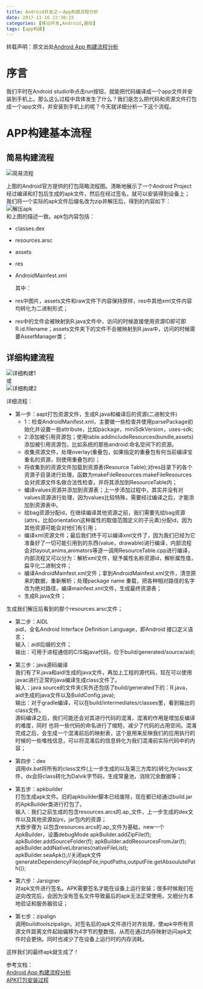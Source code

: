 ```yaml
---
title: Android开发之——App构建流程分析
date: 2017-11-16 22:30:15
categories: [移动开发,Android,基础]
tags: [app构建]
---
```

转载声明：原文出处[Android App 构建流程分析][1]
# 序言 
我们平时在Android studio中点击run按钮，就能把代码编译成一个app文件并安装到手机上。那么这么过程中具体发生了什么？我们是怎么把代码和资源文件打包成一个app文件，并安装到手机上的呢？今天就详细分析一下这个流程。  
<!--more-->
# APP构建基本流程 

## 简易构建流程
![简易流程][2]  

上图的Android官方提供的打包简略流程图。清晰地展示了一个Android Project 经过编译和打包后生成的apk文件，然后在经过签名，就可以安装得到设备上；  
我们将一个实际的apk文件后缀名改为zip并解压后，得到的内容如下：  
![解压apk][3]  
和上图的描述一致。apk包内容包括：    
  
- classes.dex 
- resources.arsc
- assets
- res
- AndroidMainfest.xml  

  其中：  

- res中图片，assets文件和raw文件下内容保持原样，res中其他xml文件内容均转化为二进制形式；
- res中的文件会被映射到R.java文件中，访问的时候直接使用资源ID即可即R.id.filename；assets文件夹下的文件不会被映射到R.java中，访问的时候需要AssetManager类；  
## 详细构建流程  
![详细构建1][4]  
或  
![详细构建2][5]   
 
详细流程：  

- 第一步：aapt打包资源文件，生成R.java和编译后的资源(二进制文件)
	- 1：检查AndroidManifest.xml，主要做一些检查并使用parsePackage初始化并设置一些attribute，比如package，miniSdkVersion，uses-sdk;
	- 2:添加被引用资源包；使用table.addincludeResources(bundle,assets)添加被引用资源包，比如系统的那些android:命名空间下的资源。
	- 收集资源文件，处理overlay(重叠包，如果指定的重叠包有何当前编译宝重名的资源，则使用重叠包的)；
	- 将收集到的资源文件加载到资源表(Resource Table);对res目录下的各个资源子目录进行处理，函数为makeFileResources:makeFileResources会对资源文件名做合法性检查，并将其添加到ResourceTable内；
	- 编译values资源并添加到资源表；上一步添加过程中，其实并没有对values资源进行处理，因为values比较特殊，需要经过编译之后，才能添加到资源表中。
	- 给bag资源分配id，在继续编译其他资源之前，我们需要先给bag资源(attrs，比如orientation这种属性的取值范围定义的子元素)分配id，因为其他资源可能会对他们有引用；
	- 编译xml资源文件；最后我们终于可以编译xml文件了，因为我们已经为它准备好了一切可能引用到的东西(value，drawable)进行编译，内部流程会对layout,anims,animators等逐一调用ResourceTable.cpp进行编译，内部流程又可以分为：解析xml文件，赋予属性名称资源id，解析属性值，扁平化二进制文件；
	- 编译AndroidMainfest.xml文件；拿到AndroidMainfest.xml文件，清空原来的数据，重新解析；处理package name 重载，把各种相对路径的名字改为绝对路径，编译mainfest.xml文件，生成最终资源表；
	- 生成R.java文件；
 
生成我们解压后看到的那个resources.arsc文件；  

- 第二步：AIDL  
 aidl，全名Android Interface Definition Language，即Android 接口定义语言；  
输入：aidl后缀的文件；  
输出：可用于进程通信的C/S端java代码，位于build/generated/source/aidl;  

- 第三步：java源码编译  
我们有了R.java和aidl生成的java文件，再加上工程的源代码，现在可以使用javac进行正常的java编译生成class文件了。  
输入：java source的文件夹(另外还包括了build/generated下的：R.java，aidl生成的java文件以及BuildConfig.java);  
输出：对于gradle编译，可以在build/intermediates/classes里，看到输出的class文件。  
源码编译之后，我们可能还会对其进行代码的混淆，混淆的作用是增加反编译的难度，同时
也将一些代码的命名进行了缩短，减少了代码的占用空间。混淆完成之后，会生成一个混淆前后的映射表，这个是用来反映我们的应用执行的时候的一些堆栈信息，可以将混淆后的信息转化为我们混淆前实际代码中的内容；  
- 第四步：dex   
调用dx.bat将所有的class文件(上一步生成的以及第三方库的)转化为class文件，dx会将class转化为Dalvik字节码，生成常量池，消除冗余数据等；  
- 第五步：apkbuilder  
打包生成apk文件。旧的apkbuilder脚本已经废除，现在都已经通过build.jar的ApkBuilder类进行打包了。  
输入：我们之前生成的包含resources.arcs的.ap_文件，上一步生成的dex文件以及其他资源如jni，jar包内的资源；  
 大致步骤为 
 以包含resources.arcs的.ap_文件为基础，new一个ApkBuilder，设置debugMode 
 apkBuilder.addZipFile(f);  
 apkBuilder.addSourceFolder(f);
 apkBuilder.addResourcesFromJar(f);  
 apkBuilder.addNativeLibraries(nativeFileList);  
 apkBuilder.seaApk();//关闭apk文件  
 generateDependencyFile(depFile,inputPaths,outputFile.getAbsoulutePath());  
- 第六步：Jarsigner  
 对apk文件进行签名。APK需要签名才能在设备上运行安装；很多时候我们在逆向改完后，会因为没有签名文件导致最后的apk无法正常使用，又细分为本地验证和服务器验证；  
- 第七步：zipalign    
调用buildtoolszipalign，对签名后的apk文件进行对齐处理，使apk中所有资源文件距离文件起始偏移为4字节的整数倍，从而在通过内存映射访问apk文件时会更快。同时也减少了在设备上运行时的内存消耗。  

这样我们的最终apk就生成了！

参考文档：   
[Android App 构建流程分析][1]  
[APK打包安装过程][6]














[1]: http://www.jianshu.com/p/4962634901fb
[2]: http://ozimqms4t.bkt.clouddn.com/build-simple.png
[3]: http://ozimqms4t.bkt.clouddn.com/apk-component.png
[4]: http://ozimqms4t.bkt.clouddn.com/build-comple1.png
[5]: http://ozimqms4t.bkt.clouddn.com/build-comple2.png
[6]: https://segmentfault.com/a/1190000004916563

